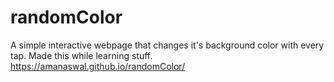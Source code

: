 # randomColor
A simple interactive webpage that changes it's background color with every tap. Made this while learning stuff.
https://amanaswal.github.io/randomColor/
